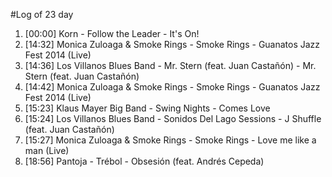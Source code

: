 #Log of 23 day

1. [00:00] Korn - Follow the Leader - It's On!
1. [14:32] Monica Zuloaga & Smoke Rings - Smoke Rings - Guanatos Jazz Fest 2014 (Live)
1. [14:36] Los Villanos Blues Band - Mr. Stern (feat. Juan Castañón) - Mr. Stern (feat. Juan Castañón)
1. [14:42] Monica Zuloaga & Smoke Rings - Smoke Rings - Guanatos Jazz Fest 2014 (Live)
1. [15:23] Klaus Mayer Big Band - Swing Nights - Comes Love
1. [15:24] Los Villanos Blues Band - Sonidos Del Lago Sessions - J Shuffle (feat. Juan Castañón)
1. [15:27] Monica Zuloaga & Smoke Rings - Smoke Rings - Love me like a man (Live)
1. [18:56] Pantoja - Trébol - Obsesión (feat. Andrés Cepeda)
